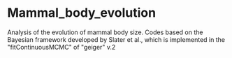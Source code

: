 Mammal_body_evolution
=====================

Analysis of the evolution of mammal body size. Codes based on the Bayesian framework developed by Slater et al., which is implemented in the "fitContinuousMCMC" of "geiger" v.2

